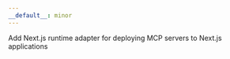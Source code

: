 ```yaml
---
__default__: minor
---
```


Add Next.js runtime adapter for deploying MCP servers to Next.js applications
